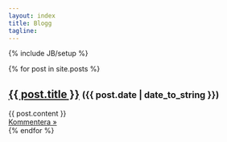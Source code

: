 ```yaml
---
layout: index
title: Blogg
tagline:
---
```

{% include JB/setup %}

<div class="posts">
  {% for post in site.posts %}
  <div class="post">
	<div>
		<h2><a href="{{ BASE_PATH }}{{ post.url }}">{{ post.title }}</a> <small>({{ post.date | date_to_string }})</small></h2>
		{{ post.content }}
	</div>
	<a href="{{ BASE_PATH }}{{ post.url }}">Kommentera &raquo;</a>
	</div>
  {% endfor %}
</div>